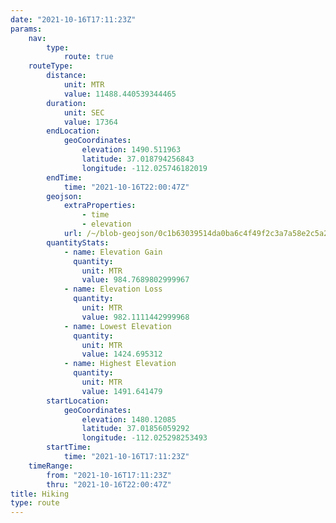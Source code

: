 ```yaml
---
date: "2021-10-16T17:11:23Z"
params:
    nav:
        type:
            route: true
    routeType:
        distance:
            unit: MTR
            value: 11488.440539344465
        duration:
            unit: SEC
            value: 17364
        endLocation:
            geoCoordinates:
                elevation: 1490.511963
                latitude: 37.018794256843
                longitude: -112.025746182019
        endTime:
            time: "2021-10-16T22:00:47Z"
        geojson:
            extraProperties:
                - time
                - elevation
            url: /~/blob-geojson/0c1b63039514da0ba6c4f49f2c3a7a58e2c5a275735377ccc1b1f8a526a79695/geojson.json
        quantityStats:
            - name: Elevation Gain
              quantity:
                unit: MTR
                value: 984.7689802999967
            - name: Elevation Loss
              quantity:
                unit: MTR
                value: 982.1111442999968
            - name: Lowest Elevation
              quantity:
                unit: MTR
                value: 1424.695312
            - name: Highest Elevation
              quantity:
                unit: MTR
                value: 1491.641479
        startLocation:
            geoCoordinates:
                elevation: 1480.12085
                latitude: 37.01856059292
                longitude: -112.025298253493
        startTime:
            time: "2021-10-16T17:11:23Z"
    timeRange:
        from: "2021-10-16T17:11:23Z"
        thru: "2021-10-16T22:00:47Z"
title: Hiking
type: route
---
```

